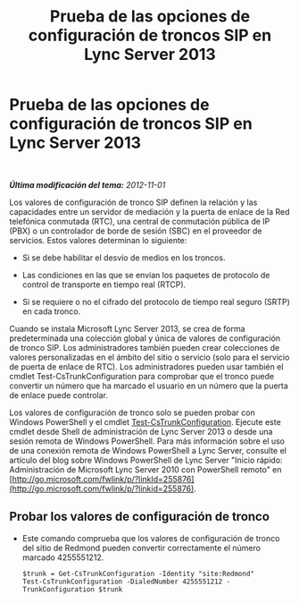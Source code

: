 ﻿---
title: Prueba de las opciones de configuración de troncos SIP en Lync Server 2013
TOCTitle: Prueba de las opciones de configuración de troncos SIP en Lync Server 2013
ms:assetid: c8712308-0e2d-4e39-8f90-d1a250487a94
ms:mtpsurl: https://technet.microsoft.com/es-es/library/JJ721880(v=OCS.15)
ms:contentKeyID: 49889678
ms.date: 01/07/2017
mtps_version: v=OCS.15
ms.translationtype: HT
---

# Prueba de las opciones de configuración de troncos SIP en Lync Server 2013

 

_**Última modificación del tema:** 2012-11-01_

Los valores de configuración de tronco SIP definen la relación y las capacidades entre un servidor de mediación y la puerta de enlace de la Red telefónica conmutada (RTC), una central de conmutación pública de IP (PBX) o un controlador de borde de sesión (SBC) en el proveedor de servicios. Estos valores determinan lo siguiente:

  - Si se debe habilitar el desvío de medios en los troncos.

  - Las condiciones en las que se envían los paquetes de protocolo de control de transporte en tiempo real (RTCP).

  - Si se requiere o no el cifrado del protocolo de tiempo real seguro (SRTP) en cada tronco.

Cuando se instala Microsoft Lync Server 2013, se crea de forma predeterminada una colección global y única de valores de configuración de tronco SIP. Los administradores también pueden crear colecciones de valores personalizadas en el ámbito del sitio o servicio (solo para el servicio de puerta de enlace de RTC). Los administradores pueden usar también el cmdlet Test-CsTrunkConfiguration para comprobar que el tronco puede convertir un número que ha marcado el usuario en un número que la puerta de enlace puede controlar.

Los valores de configuración de tronco solo se pueden probar con Windows PowerShell y el cmdlet [Test-CsTrunkConfiguration](test-cstrunkconfiguration.md). Ejecute este cmdlet desde Shell de administración de Lync Server 2013 o desde una sesión remota de Windows PowerShell. Para más información sobre el uso de una conexión remota de Windows PowerShell a Lync Server, consulte el artículo del blog sobre Windows PowerShell de Lync Server "Inicio rápido: Administración de Microsoft Lync Server 2010 con PowerShell remoto" en [http://go.microsoft.com/fwlink/p/?linkId=255876](http://go.microsoft.com/fwlink/p/?linkid=255876).

## Probar los valores de configuración de tronco

  - Este comando comprueba que los valores de configuración de tronco del sitio de Redmond pueden convertir correctamente el número marcado 4255551212.
    
        $trunk = Get-CsTrunkConfiguration -Identity "site:Redmond"
        Test-CsTrunkConfiguration -DialedNumber 4255551212 -TrunkConfiguration $trunk

